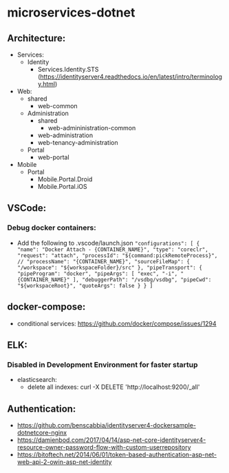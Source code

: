 # microservices-dotnet

## Architecture:
- Services:
	- Identity
		- Services.Identity.STS (https://identityserver4.readthedocs.io/en/latest/intro/terminology.html)
- Web:
	- shared
		- web-common
	- Administration
		- shared
			- web-admininistration-common
		- web-administration
		- web-tenancy-administration
	- Portal
		- web-portal
- Mobile
	- Portal
		- Mobile.Portal.Droid
		- Mobile.Portal.iOS

## VSCode:
### Debug docker containers:
 - Add the following to .vscode/launch.json
		`"configurations": [
	               {
	                    "name": "Docker Attach - {CONTAINER_NAME}",
	                    "type": "coreclr",
	                    "request": "attach",
	                    "processId": "${command:pickRemoteProcess}",
	                    // "processName": "{CONTAINER_NAME}",
	                    "sourceFileMap": {
	                        "/workspace": "${workspaceFolder}/src"
	                    },
	                    "pipeTransport": {
	                        "pipeProgram": "docker",
	                        "pipeArgs": [ "exec", "-i", "{CONTAINER_NAME}" ],
	                        "debuggerPath": "/vsdbg/vsdbg",
	                        "pipeCwd": "${workspaceRoot}",
	                        "quoteArgs": false
	                    }
	                }
	            ]
	`

## docker-compose:
 - conditional services: https://github.com/docker/compose/issues/1294

## ELK:
### Disabled in Development Environment for faster startup
- elasticsearch:
	- delete all indexes: curl -X DELETE 'http://localhost:9200/_all'

## Authentication:
- https://github.com/benscabbia/identityserver4-dockersample-dotnetcore-nginx
- https://damienbod.com/2017/04/14/asp-net-core-identityserver4-resource-owner-password-flow-with-custom-userrepository
- https://bitoftech.net/2014/06/01/token-based-authentication-asp-net-web-api-2-owin-asp-net-identity
